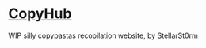 # [CopyHub](stellarst0rm.github.io/copyhub)

WIP silly copypastas recopilation website, by StellarSt0rm
